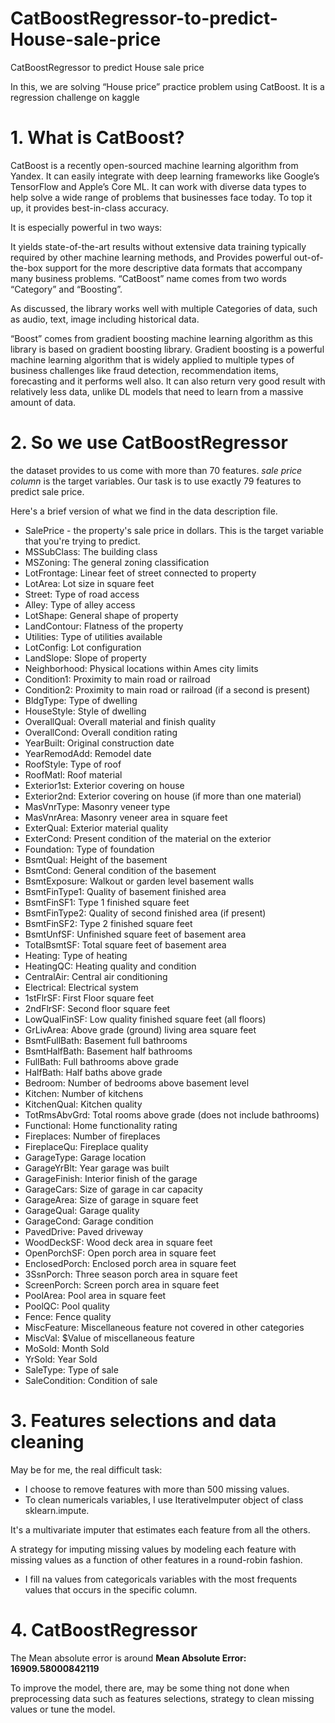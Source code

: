 # CatBoostRegressor-to-predict-House-sale-price
CatBoostRegressor to predict House sale price

In this, we are solving “House price” practice problem using CatBoost. It is a regression challenge on kaggle

# 1. What is CatBoost?
CatBoost is a recently open-sourced machine learning algorithm from Yandex. It can easily integrate with deep learning frameworks like 
Google’s TensorFlow and Apple’s Core ML. It can work with diverse data types to help solve a wide range of problems that businesses 
face today. To top it up, it provides best-in-class accuracy.

It is especially powerful in two ways:

It yields state-of-the-art results without extensive data training typically required by other machine learning methods, and
Provides powerful out-of-the-box support for the more descriptive data formats that accompany many business problems.
“CatBoost” name comes from two words “Category” and “Boosting”.

As discussed, the library works well with multiple Categories of data, such as audio, text, image including historical data.

“Boost” comes from gradient boosting machine learning algorithm as this library is based on gradient boosting library.
Gradient boosting is a powerful machine learning algorithm that is widely applied to multiple types of business challenges like fraud detection, recommendation items, forecasting and it performs well also. It can also return very good result with relatively less data, unlike DL models that need to learn from a massive amount of data.

# 2. So we use CatBoostRegressor

the dataset provides to us come with more than 70 features. *sale price column* is the target variables. Our task is to use exactly 79 features
to predict sale price.

Here's a brief version of what we find in the data description file.

- SalePrice - the property's sale price in dollars. This is the target variable that you're trying to predict.
- MSSubClass: The building class
- MSZoning: The general zoning classification
- LotFrontage: Linear feet of street connected to property
- LotArea: Lot size in square feet
- Street: Type of road access
- Alley: Type of alley access
- LotShape: General shape of property
- LandContour: Flatness of the property
- Utilities: Type of utilities available
- LotConfig: Lot configuration
- LandSlope: Slope of property
- Neighborhood: Physical locations within Ames city limits
- Condition1: Proximity to main road or railroad
- Condition2: Proximity to main road or railroad (if a second is present)
- BldgType: Type of dwelling
- HouseStyle: Style of dwelling
- OverallQual: Overall material and finish quality
- OverallCond: Overall condition rating
- YearBuilt: Original construction date
- YearRemodAdd: Remodel date
- RoofStyle: Type of roof
- RoofMatl: Roof material
- Exterior1st: Exterior covering on house
- Exterior2nd: Exterior covering on house (if more than one material)
- MasVnrType: Masonry veneer type
- MasVnrArea: Masonry veneer area in square feet
- ExterQual: Exterior material quality
- ExterCond: Present condition of the material on the exterior
- Foundation: Type of foundation
- BsmtQual: Height of the basement
- BsmtCond: General condition of the basement
- BsmtExposure: Walkout or garden level basement walls
- BsmtFinType1: Quality of basement finished area
- BsmtFinSF1: Type 1 finished square feet
- BsmtFinType2: Quality of second finished area (if present)
- BsmtFinSF2: Type 2 finished square feet
- BsmtUnfSF: Unfinished square feet of basement area
- TotalBsmtSF: Total square feet of basement area
- Heating: Type of heating
- HeatingQC: Heating quality and condition
- CentralAir: Central air conditioning
- Electrical: Electrical system
- 1stFlrSF: First Floor square feet
- 2ndFlrSF: Second floor square feet
- LowQualFinSF: Low quality finished square feet (all floors)
- GrLivArea: Above grade (ground) living area square feet
- BsmtFullBath: Basement full bathrooms
- BsmtHalfBath: Basement half bathrooms
- FullBath: Full bathrooms above grade
- HalfBath: Half baths above grade
- Bedroom: Number of bedrooms above basement level
- Kitchen: Number of kitchens
- KitchenQual: Kitchen quality
- TotRmsAbvGrd: Total rooms above grade (does not include bathrooms)
- Functional: Home functionality rating
- Fireplaces: Number of fireplaces
- FireplaceQu: Fireplace quality
- GarageType: Garage location
- GarageYrBlt: Year garage was built
- GarageFinish: Interior finish of the garage
- GarageCars: Size of garage in car capacity
- GarageArea: Size of garage in square feet
- GarageQual: Garage quality
- GarageCond: Garage condition
- PavedDrive: Paved driveway
- WoodDeckSF: Wood deck area in square feet
- OpenPorchSF: Open porch area in square feet
- EnclosedPorch: Enclosed porch area in square feet
- 3SsnPorch: Three season porch area in square feet
- ScreenPorch: Screen porch area in square feet
- PoolArea: Pool area in square feet
- PoolQC: Pool quality
- Fence: Fence quality
- MiscFeature: Miscellaneous feature not covered in other categories
- MiscVal: $Value of miscellaneous feature
- MoSold: Month Sold
- YrSold: Year Sold
- SaleType: Type of sale
- SaleCondition: Condition of sale

# 3. Features selections and data cleaning

May be for me, the real difficult task:
- I choose to remove features with more than 500 missing values. 
- To clean numericals variables, I use 
IterativeImputer object of class sklearn.impute.

It's a multivariate imputer that estimates each feature from all the others.

A strategy for imputing missing values by modeling each feature with missing values as a function of other features in a round-robin fashion.

- I fill na values from categoricals variables with the most frequents values that occurs in the specific column.

# 4. CatBoostRegressor

The Mean absolute error is around **Mean Absolute Error: 16909.58000842119**

To improve the model, there are, may be some thing not done when preprocessing data such as features selections, strategy to clean missing values
or tune the model.


